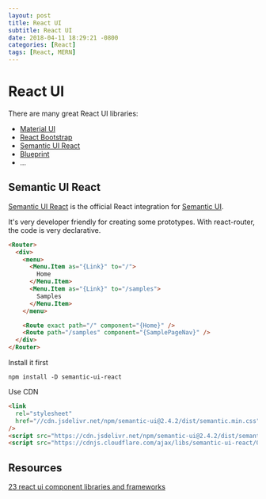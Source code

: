 ```yaml
---
layout: post
title: React UI
subtitle: React UI
date: 2018-04-11 18:29:21 -0800
categories: [React]
tags: [React, MERN]
---
```


# React UI

There are many great React UI libraries:

- [Material UI](https://material-ui.com/)
- [React Bootstrap](https://react-bootstrap.github.io/)
- [Semantic UI React](https://react.semantic-ui.com/)
- [Blueprint](https://blueprintjs.com/)
- ...

## Semantic UI React

[Semantic UI React](https://react.semantic-ui.com/) is the official React integration for [Semantic UI](https://semantic-ui.com/).

It's very developer friendly for creating some prototypes. With react-router, the code is very declarative.

```html
<Router>
  <div>
    <menu>
      <Menu.Item as="{Link}" to="/">
        Home
      </Menu.Item>
      <Menu.Item as="{Link}" to="/samples">
        Samples
      </Menu.Item>
    </menu>

    <Route exact path="/" component="{Home}" />
    <Route path="/samples" component="{SamplePageNav}" />
  </div>
</Router>
```

Install it first

`npm install -D semantic-ui-react`

Use CDN

```html
<link
  rel="stylesheet"
  href="//cdn.jsdelivr.net/npm/semantic-ui@2.4.2/dist/semantic.min.css"
/>
<script src="https://cdn.jsdelivr.net/npm/semantic-ui@2.4.2/dist/semantic.min.js"></script>
<script src="https://cdnjs.cloudflare.com/ajax/libs/semantic-ui-react/0.85.0/semantic-ui-react.min.js"></script>
```

## Resources

[23 react ui component libraries and frameworks](https://hackernoon.com/23-best-react-ui-component-libraries-and-frameworks-250a81b2ac42)
